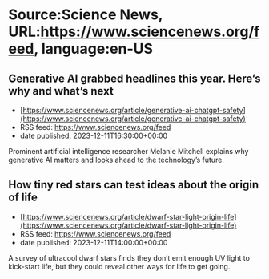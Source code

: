 # Source:Science News, URL:https://www.sciencenews.org/feed, language:en-US

## Generative AI grabbed headlines this year. Here’s why and what’s next
 - [https://www.sciencenews.org/article/generative-ai-chatgpt-safety](https://www.sciencenews.org/article/generative-ai-chatgpt-safety)
 - RSS feed: https://www.sciencenews.org/feed
 - date published: 2023-12-11T16:30:00+00:00

Prominent artificial intelligence researcher Melanie Mitchell explains why generative AI matters and looks ahead to the technology’s future.

## How tiny red stars can test ideas about the origin of life
 - [https://www.sciencenews.org/article/dwarf-star-light-origin-life](https://www.sciencenews.org/article/dwarf-star-light-origin-life)
 - RSS feed: https://www.sciencenews.org/feed
 - date published: 2023-12-11T14:00:00+00:00

A survey of ultracool dwarf stars finds they don’t emit enough UV light to kick-start life, but they could reveal other ways for life to get going.

